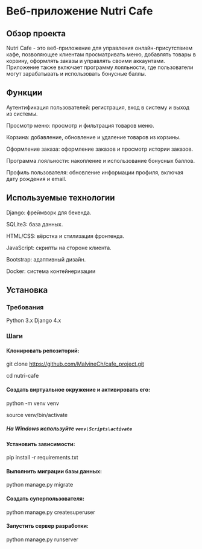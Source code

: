 # Веб-приложение Nutri Cafe
## Обзор проекта
Nutri Cafe - это веб-приложение для управления онлайн-присутствием кафе, позволяющее клиентам просматривать меню, добавлять товары в корзину, оформлять заказы и управлять своими аккаунтами. Приложение также включает программу лояльности, где пользователи могут зарабатывать и использовать бонусные баллы.

## Функции
Аутентификация пользователей: регистрация, вход в систему и выход из системы.

Просмотр меню: просмотр и фильтрация товаров меню.

Корзина: добавление, обновление и удаление товаров из корзины.

Оформление заказа: оформление заказов и просмотр истории заказов.

Программа лояльности: накопление и использование бонусных баллов.

Профиль пользователя: обновление информации профиля, включая дату рождения и email.

## Используемые технологии
Django: фреймворк для бекенда.

SQLite3: база данных.

HTML/CSS: вёрстка и стилизация фронтенда.

JavaScript: скрипты на стороне клиента.

Bootstrap: адаптивный дизайн.

Docker: система контейнеризации
## Установка
### Требования

Python 3.x
Django 4.x

### Шаги

#### Клонировать репозиторий:
git clone https://github.com/MalvineCh/cafe_project.git

cd nutri-cafe

#### Создать виртуальное окружение и активировать его:

python -m venv venv

source venv/bin/activate   
##### На Windows используйте `venv\Scripts\activate`

#### Установить зависимости:

pip install -r requirements.txt
#### Выполнить миграции базы данных:

python manage.py migrate

#### Создать суперпользователя:

python manage.py createsuperuser

#### Запустить сервер разработки:

python manage.py runserver

